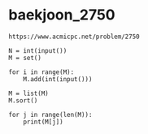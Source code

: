 # baekjoon_2750



```
https://www.acmicpc.net/problem/2750
```



```
N = int(input())
M = set()

for i in range(M):
	M.add(int(input()))

M = list(M)
M.sort()

for j in range(len(M)):
	print(M[j])
```


